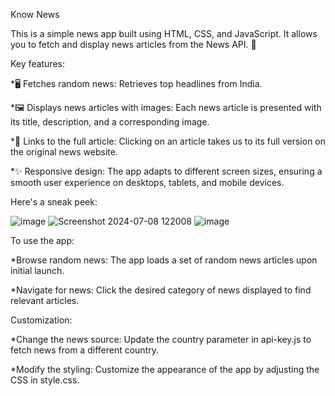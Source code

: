Know News

This is a simple news app built using HTML, CSS, and JavaScript. It allows you to fetch and display news articles from the News API. 🚀


Key features:

*🖥️ Fetches random news: Retrieves top headlines from India.

*🖼️ Displays news articles with images: Each news article is presented with its title, description, and a corresponding image.

*🔗 Links to the full article: Clicking on an article takes us to its full version on the original news website.

*✨ Responsive design: The app adapts to different screen sizes, ensuring a smooth user experience on desktops, tablets, and mobile devices.


Here's a sneak peek:

![image](https://github.com/deysanjana/News-Feed-Platform/assets/157965645/edf7beef-ca3b-4ff6-925d-0783c58ecd88)
![Screenshot 2024-07-08 122008](https://github.com/deysanjana/News-Feed-Platform/assets/157965645/33554f6f-cbe8-4c74-b68e-f6417cdfef47)
![image](https://github.com/deysanjana/News-Feed-Platform/assets/157965645/2bb77eba-9fb3-4ca3-9e06-e04b21e53a7c)


To use the app:

*Browse random news: The app loads a set of random news articles upon initial launch.

*Navigate for news: Click the desired category of news displayed to find relevant articles.


Customization:

*Change the news source: Update the country parameter in api-key.js to fetch news from a different country.

*Modify the styling: Customize the appearance of the app by adjusting the CSS in style.css.
